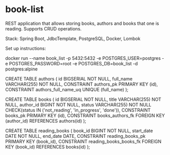 # book-list

REST application that allows storing books, authors and books that one is reading. Supports CRUD operations.

Stack: Spring Boot, JdbcTemplate, PostgreSQL, Docker, Lombok

Set up instructions:

docker run --name book_list -p 5432:5432 -e POSTGRES_USER=postgres -e POSTGRES_PASSWORD=root -e POSTGRES_DB=book_list -d postgres:alpine

CREATE TABLE authors (
				id BIGSERIAL NOT NULL,
				full_name VARCHAR(255) NOT NULL,
				CONSTRAINT authors_pk PRIMARY KEY (id),
				CONSTRAINT authors_full_name_uq UNIQUE (full_name)
				);

CREATE TABLE books (
				id BIGSERIAL NOT NULL,
				title VARCHAR(255) NOT NULL,
				author_id BIGINT NOT NULL,
				status VARCHAR(255) NOT NULL CHECK(status IN ('not_reading', 'in_progress', 'done')),
				CONSTRAINT books_pk PRIMARY KEY (id),
				CONSTRAINT books_authors_fk FOREIGN KEY (author_id) REFERENCES authors(id)
                );

CREATE TABLE reading_books (
						book_id BIGINT NOT NULL,
						start_date DATE NOT NULL,
						end_date DATE,
						CONSTRAINT reading_books_pk PRIMARY KEY (book_id),
						CONSTRAINT reading_books_books_fk FOREIGN KEY (book_id) REFERENCES books(id)
                        );
